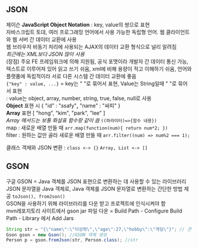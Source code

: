 ## JSON
제이슨 **JavaScript Object Notation** : key, value의 쌍으로 표현  
자바스크립트 토대, 여러 프로그래밍 언어에서 사용 가능한 독립형 언어. 웹 클라이언트와 웹 서버 간 데이터 교환에 사용  
웹 브라우저 비동기 처리에 사용되는 AJAX의 데이터 교환 형식으로 널리 알려짐  
*최근에는 XML보다 JSON 많이 사용*  
(장점) 주요 FE 프레임워크에 의해 지원됨, 공식 포맷이라 개발자 간 데이터 통신 가능, 텍스트로 이루어져 있어 읽고 쓰기 쉬움, xml에 비해 용량이 적고 이해하기 쉬움, 언어와 플랫폼에 독립적이라 서로 다른 시스템 간 데이터 교환에 좋음  
```{"key" : value, ...}``` = key는 " "로 묶어서 표현, Value는 String일때 " "로 묶어서 표현  
: value는 object, array, number, string, true, false, null로 사용  
**Object** 표현 시 { "id" : "ssafy"**,** "name" : "싸피" }  
**Array** 표현 [ "hong", "kim", "park", "lee" ]  
*Array 메서드는 보통 화살표 함수랑 같이 씀* ```((파라미터)=>{함수 내용})```  
map : 새로운 배열 만들 때 ```arr.map(function(num){ return num*2; })```      
filter : 원하는 값만 골라 새로운 배열 만들 때 ```arr.filter((num) => num%2 === 1);```  
  
클래스 객체와 JSON 변환 : ```class <-> {}```  ```Array, List <-> []```  
  
## GSON
구글 GSON = Java 객체를 JSON 표현으로 변환하는 데 사용할 수 있는 라이브러리  
JSON 문자열을 Java 객체로, Java 객체를 JSON 문자열로 변환하는 간단한 방법 제공 ```toJson(), fromJson()```  
GSON을 사용하기 위해 라이브러리를 다운 받고 프로젝트에 인식시켜야 함  
mvn레포지토리 사이트에서 gson jar 파일 다운 = Build Path - Configure Build Path - Library 에서 Add Jars  
```java
String str = "{\"name\":\"이상혁\",\"age\":27,\"hobby\":\"게임\"}"; // 큰 따옴표 안에서 기호 "를 사용하기 위해서는 앞에 \붙이고 \" 써야 함  
Gson gson = new Gson(); //GSON 객체 생성
Person p = gson.fromJson(str, Person.class); //str
```   
